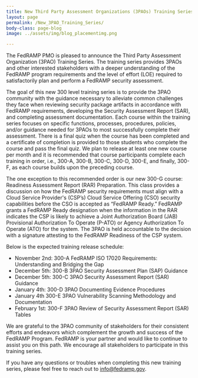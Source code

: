 ```yaml
---
title: New Third Party Assessment Organizations (3PAOs) Training Series
layout: page
permalink: /New_3PAO_Training_Series/
body-class: page-blog
image: ../assets/img/blog_placementimg.png

---
```

The FedRAMP PMO is pleased to announce the Third Party Assessment Organization (3PAO) Training Series. The training series provides 3PAOs and other interested stakeholders with a deeper understanding of the FedRAMP program requirements and the level of effort (LOE) required to satisfactorily plan and perform a FedRAMP security assessment.

The goal of this new 300 level training series is to provide the 3PAO community with the guidance necessary to alleviate common challenges they face when reviewing security package artifacts in accordance with FedRAMP requirements, developing the Security Assessment Report (SAR), and completing assessment documentation. Each course within the training series focuses on specific functions, processes, procedures, policies, and/or guidance needed for 3PAOs to most successfully complete their assessment. There is a final quiz when the course has been completed and a certificate of completion is provided to those students who complete the course and pass the final quiz. We plan to release at least one new course per month and it is recommended that course participants complete each training in order, i.e., 300-A, 300-B, 300-C, 300-D, 300-E, and finally, 300-F, as each course builds upon the preceding course.

The one exception to this recommended order is our new 300-G course: Readiness Assessment Report (RAR) Preparation. This class provides a discussion on how the FedRAMP security requirements must align with a Cloud Service Provider's (CSP’s) Cloud Service Offering (CSO) security capabilities before the CSO is accepted as “FedRAMP Ready.” FedRAMP grants a FedRAMP Ready designation when the information in the RAR indicates the CSP is likely to achieve a Joint Authorization Board (JAB) Provisional Authorization To Operate (P-ATO) or Agency Authorization To Operate (ATO) for the system. The 3PAO is held accountable to the decision with a signature attesting to the FedRAMP Readiness of the CSP system.

Below is the expected training release schedule:

* November 2nd: 300-A FedRAMP ISO 17020 Requirements: Understanding and Bridging the Gap
* December 5th: 300-B 3PAO Security Assessment Plan (SAP) Guidance
* December 5th: 300-C 3PAO Security Assessment Report (SAR) Guidance
* January 4th: 300-D 3PAO Documenting Evidence Procedures
* January 4th 300-E 3PAO Vulnerability Scanning Methodology and Documentation
* February 1st: 300-F 3PAO Review of Security Assessment Report (SAR) Tables

We are grateful to the 3PAO community of stakeholders for their consistent efforts and endeavors which complement the growth and success of the FedRAMP Program. FedRAMP is your partner and would like to continue to assist you on this path. We encourage all stakeholders to participate in this training series.

If you have any questions or troubles when completing this new training series, please feel free to reach out to [info@fedramp.gov](mailto:info@fedramp.gov).
